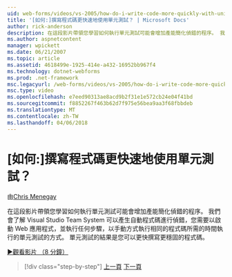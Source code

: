 ```yaml
---
uid: web-forms/videos/vs-2005/how-do-i-write-code-more-quickly-with-unit-tests
title: '[如何:]撰寫程式碼更快速地使用單元測試？ | Microsoft Docs'
author: rick-anderson
description: 在這段影片帶領您學習如何執行單元測試可能會增加產能簡化偵錯的程序。 我們會了解 Visual Studio Team System 可以如何產生 U...
ms.author: aspnetcontent
manager: wpickett
ms.date: 06/21/2007
ms.topic: article
ms.assetid: 4618499e-1925-414e-a432-16952bb967f4
ms.technology: dotnet-webforms
ms.prod: .net-framework
msc.legacyurl: /web-forms/videos/vs-2005/how-do-i-write-code-more-quickly-with-unit-tests
msc.type: video
ms.openlocfilehash: e7eed90313ae8acd9b2f31e1e572cb24e04f41bd
ms.sourcegitcommit: f8852267f463b62d7f975e56bea9aa3f68fbbdeb
ms.translationtype: MT
ms.contentlocale: zh-TW
ms.lasthandoff: 04/06/2018
---
```

<a name="how-do-i-write-code-more-quickly-with-unit-tests"></a>[如何:]撰寫程式碼更快速地使用單元測試？
====================
由[Chris Menegay](https://twitter.com/CMenegay)

在這段影片帶領您學習如何執行單元測試可能會增加產能簡化偵錯的程序。 我們會了解 Visual Studio Team System 可以產生自動程式碼進行偵錯，您需要以啟動 Web 應用程式，並執行任何步驟，以手動方式執行相同的程式碼所需的時間執行的單元測試的方式。 單元測試的結果是您可以更快撰寫更穩固的程式碼。

[&#9654;觀看影片 （8 分鐘）](https://channel9.msdn.com/Blogs/ASP-NET-Site-Videos/how-do-i-write-code-more-quickly-with-unit-tests)

> [!div class="step-by-step"]
> [上一頁](how-do-i-create-my-own-bug-work-item.md)
> [下一頁](how-do-i-practice-test-driven-development.md)

